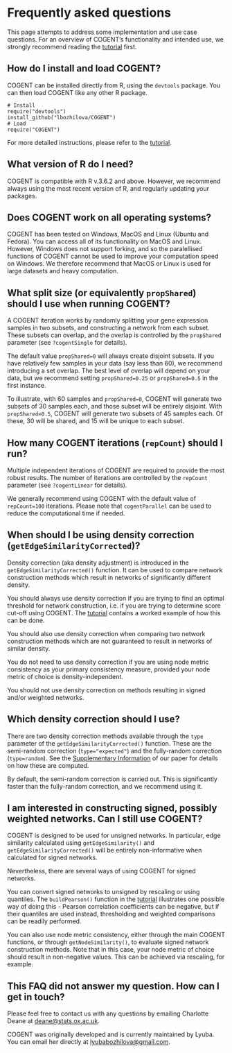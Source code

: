 # Frequently asked questions

This page attempts to address some implementation and use case questions. For an overview of COGENT’s functionality and intended use, we strongly recommend reading the [tutorial](https://lbozhilova.github.io/COGENT/tutorial/tutorial.html) first. 

## How do I install and load COGENT?

COGENT can be installed directly from R, using the `devtools` package. You can then load COGENT like any other R package. 
```
# Install
require("devtools")
install_github("lbozhilova/COGENT")
# Load
require("COGENT")
```

For more detailed instructions, please refer to the [tutorial](https://lbozhilova.github.io/COGENT/tutorial/tutorial.html).

## What version of R do I need?

COGENT is compatible with R v.3.6.2 and above. However, we recommend always using the most recent version of R, and regularly updating your packages.

## Does COGENT work on all operating systems?

COGENT has been tested on Windows, MacOS and Linux (Ubuntu and Fedora). You can access all of its functionality on MacOS and Linux. However, Windows does not support forking, and so the paralellised functions of COGENT cannot be used to improve your computation speed on Windows. We therefore recommend that MacOS or Linux is used for large datasets and heavy computation.

## What split size (or equivalently `propShared`) should I use when running COGENT?

A COGENT iteration works by randomly splitting your gene expression samples in two subsets, and constructing a network from each subset. These subsets can overlap, and the overlap is controlled by the `propShared` parameter (see `?cogentSingle` for details).

The default value `propShared=0` will always create disjoint subsets. If you have relatively few samples in your data (say less than 60), we recommend introducing a set overlap. The best level of overlap will depend on your data, but we recommend setting `propShared=0.25` or `propShared=0.5` in the first instance.
 
To illustrate, with 60 samples and `propShared=0`, COGENT will generate two subsets of 30 samples each, and those subset will be entirely disjoint. With `propShared=0.5`, COGENT will generate two subsets of 45 samples each. Of these, 30 will be shared, and 15 will be unique to each subset.

## How many COGENT iterations (`repCount`) should I run?

Multiple independent iterations of COGENT are required to provide the most robust results. The number of iterations are controlled by the `repCount` parameter (see `?cogentLinear` for details).

We generally recommend using COGENT with the default value of `repCount=100` iterations. Please note that `cogentParallel` can be used to reduce the computational time if needed.

## When should I be using density correction (`getEdgeSimilarityCorrected`)?

Density correction (aka density adjustment) is introduced in the  `getEdgeSimilarityCorrected()` function. It can be used to compare network construction methods which result in networks of significantly different density.

You should always use density correction if you are trying to find an optimal threshold for network construction, i.e. if you are trying to determine score cut-off using COGENT. The [tutorial](https://lbozhilova.github.io/COGENT/tutorial/tutorial.html) contains a worked example of how this can be done.

You should also use density correction when comparing two network construction methods which are not guaranteed to result in networks of similar density.

You do not need to use density correction if you are using node metric consistency as your primary consistency measure, provided your node metric of choice is density-independent.

You should not use density correction on methods resulting in signed and/or weighted networks.

## Which density correction should I use?

There are two density correction methods available through the `type` parameter of the `getEdgeSimilarityCorrected()` function. These are the semi-random correction (`type="expected"`) and the fully-random correction (`type=random`). See the [Supplementary Information](https://www.biorxiv.org/content/10.1101/2020.06.21.163535v1.supplementary-material) of our paper for details on how these are computed.

By default, the semi-random correction is carried out. This is significantly faster than the fully-random correction, and we recommend using it.

## I am interested in constructing signed, possibly weighted networks. Can I still use COGENT?

COGENT is designed to be used for unsigned networks. In particular, edge similarity calculated using `getEdgeSimilarity()` and `getEdgeSimilarityCorrected()` will be entirely non-informative when calculated for signed networks.

Nevertheless, there are several ways of using COGENT for signed networks.

You can convert signed networks to unsigned by rescaling or using quantiles. The `buildPearson()` function in the [tutorial](https://lbozhilova.github.io/COGENT/tutorial/tutorial.html) illustrates one possible way of doing this - Pearson correlation coefficients can be negative, but if their quantiles are used instead, thresholding and weighted comparisons can be readily performed.

You can also use node metric consistency, either through the main COGENT functions, or through `getNodeSimilarity()`, to evaluate signed network construction methods. Note that in this case, your node metric of choice should result in non-negative values. This can be achieved via rescaling, for example.

## This FAQ did not answer my question. How can I get in touch?

Please feel free to contact us with any questions by emailing Charlotte Deane at <deane@stats.ox.ac.uk>.

COGENT was originally developed and is currently maintained by Lyuba. You can email her directly at <lyubabozhilova@gmail.com>.